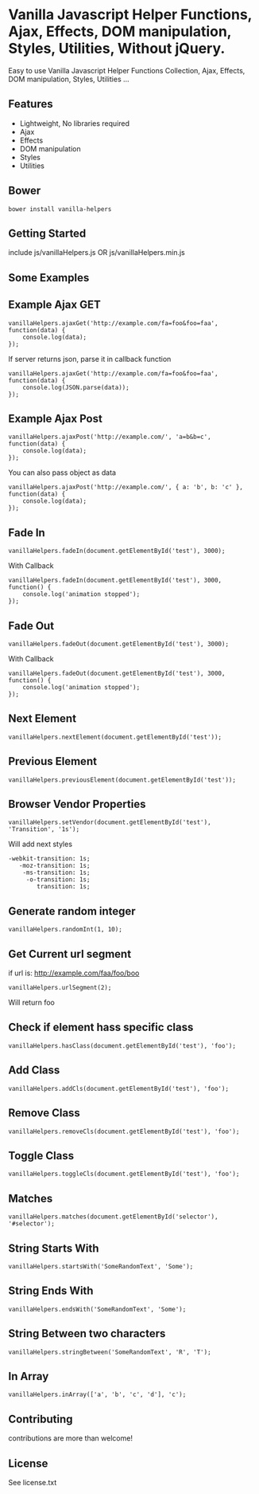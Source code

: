 # Vanilla Javascript Helper Functions, Ajax, Effects, DOM manipulation, Styles, Utilities, Without jQuery. 

Easy to use Vanilla Javascript Helper Functions Collection, Ajax, Effects, DOM manipulation, Styles, Utilities ...

## Features

- Lightweight, No libraries required
- Ajax
- Effects
- DOM manipulation 
- Styles
- Utilities

## Bower

````
bower install vanilla-helpers
````

## Getting Started

include js/vanillaHelpers.js OR js/vanillaHelpers.min.js


## Some Examples


## Example Ajax GET

````
vanillaHelpers.ajaxGet('http://example.com/fa=foo&foo=faa', function(data) {
	console.log(data);
});
````

If server returns json, parse it in callback function

````
vanillaHelpers.ajaxGet('http://example.com/fa=foo&foo=faa', function(data) {
	console.log(JSON.parse(data));
});
````

## Example Ajax Post

````
vanillaHelpers.ajaxPost('http://example.com/', 'a=b&b=c', function(data) {
	console.log(data);
});
````

You can also pass object as data

````
vanillaHelpers.ajaxPost('http://example.com/', { a: 'b', b: 'c' }, function(data) {
	console.log(data);
});
````

## Fade In

````
vanillaHelpers.fadeIn(document.getElementById('test'), 3000);

````

With Callback

````
vanillaHelpers.fadeIn(document.getElementById('test'), 3000, function() {
	console.log('animation stopped');
});

````

## Fade Out

````
vanillaHelpers.fadeOut(document.getElementById('test'), 3000);

````

With Callback

````
vanillaHelpers.fadeOut(document.getElementById('test'), 3000, function() {
	console.log('animation stopped');
});

````

## Next Element

````
vanillaHelpers.nextElement(document.getElementById('test'));
````

## Previous Element

````
vanillaHelpers.previousElement(document.getElementById('test'));
````

## Browser Vendor Properties

````
vanillaHelpers.setVendor(document.getElementById('test'), 'Transition', '1s');

````

Will add next styles

````
-webkit-transition: 1s;
   -moz-transition: 1s;
    -ms-transition: 1s;
     -o-transition: 1s;
        transition: 1s;
````

## Generate random integer

````
vanillaHelpers.randomInt(1, 10);
````

## Get Current url segment

if url is: http://example.com/faa/foo/boo

````
vanillaHelpers.urlSegment(2);
````

Will return foo

## Check if element hass specific class

````
vanillaHelpers.hasClass(document.getElementById('test'), 'foo');
````

## Add Class

````
vanillaHelpers.addCls(document.getElementById('test'), 'foo');
````

## Remove Class

````
vanillaHelpers.removeCls(document.getElementById('test'), 'foo');
````

## Toggle Class

````
vanillaHelpers.toggleCls(document.getElementById('test'), 'foo');
````

## Matches

````
vanillaHelpers.matches(document.getElementById('selector'), '#selector');
````

## String Starts With

````
vanillaHelpers.startsWith('SomeRandomText', 'Some');
````

## String Ends With

````
vanillaHelpers.endsWith('SomeRandomText', 'Some');
````

## String Between two characters

````
vanillaHelpers.stringBetween('SomeRandomText', 'R', 'T');
````

## In Array

````
vanillaHelpers.inArray(['a', 'b', 'c', 'd'], 'c');
````

## Contributing

contributions are more than welcome!

## License

See license.txt